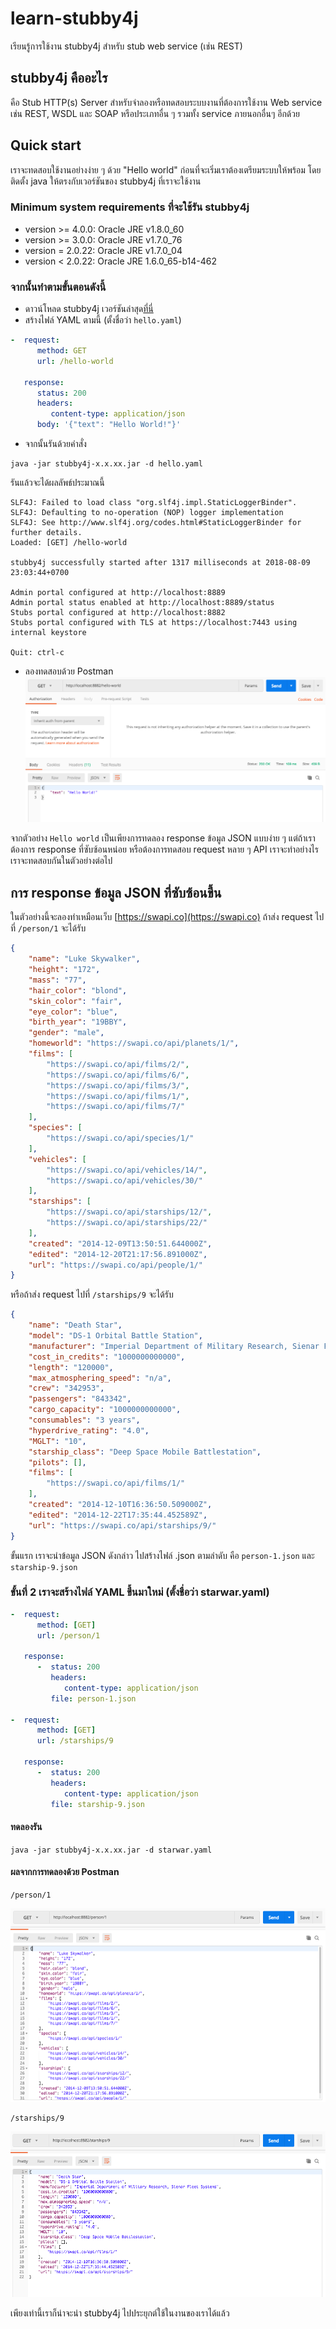 # learn-stubby4j
เรียนรู้การใช้งาน stubby4j สำหรับ stub web service (เช่น REST)

## stubby4j คืออะไร
คือ Stub HTTP(s) Server สำหรับจำลองหรือทดสอบระบบงานที่ต้องการใช้งาน Web service เช่น REST, WSDL และ SOAP หรือประเภทอื่น ๆ รวมทั้ง service ภายนอกอื่นๆ อีกด้วย 

## Quick start
เราจะทดสอบใช้งานอย่างง่าย ๆ ด้วย "Hello world" 
ก่อนที่จะเริ่มเราต้องเตรียมระบบให้พร้อม โดยติดตั้ง java ให้ตรงกับเวอร์ชันของ stubby4j ที่เราจะใช้งาน

### Minimum system requirements ที่จะใช้รัน stubby4j
* version >= 4.0.0: Oracle JRE v1.8.0_60
* version >= 3.0.0: Oracle JRE v1.7.0_76
* version = 2.0.22: Oracle JRE v1.7.0_04
* version < 2.0.22: Oracle JRE 1.6.0_65-b14-462

### จากนั้นทำตามขั้นตอนดังนี้
* ดาวน์โหลด stubby4j เวอร์ชันล่าสุด[ที่นี่](https://search.maven.org)
* สร้างไฟล์ YAML ตามนี้ (ตั้งชื่อว่า `hello.yaml`)

```yaml
-  request:
      method: GET
      url: /hello-world
 
   response:
      status: 200
      headers:
         content-type: application/json
      body: '{"text": "Hello World!"}'
```
* จากนั้นรันด้วยคำสั่ง
```
java -jar stubby4j-x.x.xx.jar -d hello.yaml
```

รันแล้วจะได้ผลลัพธ์ประมาณนี้
```
SLF4J: Failed to load class "org.slf4j.impl.StaticLoggerBinder".
SLF4J: Defaulting to no-operation (NOP) logger implementation
SLF4J: See http://www.slf4j.org/codes.html#StaticLoggerBinder for further details.
Loaded: [GET] /hello-world

stubby4j successfully started after 1317 milliseconds at 2018-08-09 23:03:44+0700

Admin portal configured at http://localhost:8889
Admin portal status enabled at http://localhost:8889/status
Stubs portal configured at http://localhost:8882
Stubs portal configured with TLS at https://localhost:7443 using internal keystore

Quit: ctrl-c

```

* ลองทดสอบด้วย Postman
![ลองทดสอบด้วย Postman](https://raw.githubusercontent.com/golfz/learn-stubby4j/master/Screenshot-01.png)

จากตัวอย่าง `Hello world` เป็นเพียงการทดลอง response ข้อมูล JSON แบบง่าย ๆ
แต่ถ้าเราต้องการ response ที่ซับซ้อนหน่อย หรือต้องการทดสอบ request หลาย ๆ API เราจะทำอย่างไร เราจะทดสอบกันในตัวอย่างต่อไป

## การ response ข้อมูล JSON ที่ซับซ้อนขึ้น
ในตัวอย่างนี้จะลองทำเหมือนเว็บ [https://swapi.co](https://swapi.co) ถ้าส่ง request ไปที่ `/person/1` จะได้รับ
```json
{
	"name": "Luke Skywalker",
	"height": "172",
	"mass": "77",
	"hair_color": "blond",
	"skin_color": "fair",
	"eye_color": "blue",
	"birth_year": "19BBY",
	"gender": "male",
	"homeworld": "https://swapi.co/api/planets/1/",
	"films": [
		"https://swapi.co/api/films/2/",
		"https://swapi.co/api/films/6/",
		"https://swapi.co/api/films/3/",
		"https://swapi.co/api/films/1/",
		"https://swapi.co/api/films/7/"
	],
	"species": [
		"https://swapi.co/api/species/1/"
	],
	"vehicles": [
		"https://swapi.co/api/vehicles/14/",
		"https://swapi.co/api/vehicles/30/"
	],
	"starships": [
		"https://swapi.co/api/starships/12/",
		"https://swapi.co/api/starships/22/"
	],
	"created": "2014-12-09T13:50:51.644000Z",
	"edited": "2014-12-20T21:17:56.891000Z",
	"url": "https://swapi.co/api/people/1/"
}
```

หรือถ้าส่ง request ไปที่ `/starships/9` จะได้รับ
```json
{
	"name": "Death Star",
	"model": "DS-1 Orbital Battle Station",
	"manufacturer": "Imperial Department of Military Research, Sienar Fleet Systems",
	"cost_in_credits": "1000000000000",
	"length": "120000",
	"max_atmosphering_speed": "n/a",
	"crew": "342953",
	"passengers": "843342",
	"cargo_capacity": "1000000000000",
	"consumables": "3 years",
	"hyperdrive_rating": "4.0",
	"MGLT": "10",
	"starship_class": "Deep Space Mobile Battlestation",
	"pilots": [],
	"films": [
		"https://swapi.co/api/films/1/"
	],
	"created": "2014-12-10T16:36:50.509000Z",
	"edited": "2014-12-22T17:35:44.452589Z",
	"url": "https://swapi.co/api/starships/9/"
}
```


ขั้นแรก เราจะนำข้อมูล JSON ดังกล่าว ไปสร้างไฟล์ .json ตามลำดับ คือ `person-1.json` และ `starship-9.json`

### ขั้นที่ 2 เราจะสร้างไฟล์ YAML ขึ้นมาใหม่ (ตั้งชื่อว่า starwar.yaml)
```yaml
-  request:
      method: [GET]
      url: /person/1

   response:
      -  status: 200
         headers:
            content-type: application/json
         file: person-1.json

-  request:
      method: [GET]
      url: /starships/9

   response:
      -  status: 200
         headers:
            content-type: application/json
         file: starship-9.json
```

#### ทดลองรัน
```
java -jar stubby4j-x.x.xx.jar -d starwar.yaml
```

#### ผลจากการทดลองด้วย Postman
```
/person/1
```
![/person/1](https://raw.githubusercontent.com/golfz/learn-stubby4j/master/Screenshot-person-1.png)

```
/starships/9
```
![/starships/9](https://raw.githubusercontent.com/golfz/learn-stubby4j/master/Screenshot-starships-9.png)

เพียงเท่านี้เราก็น่าจะนำ stubby4j ไปประยุกต์ใช้ในงานของเราได้แล้ว
